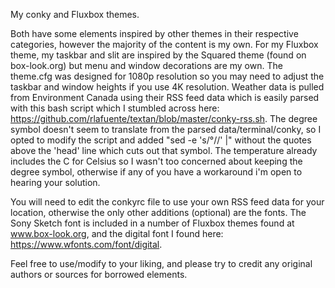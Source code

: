 My conky and Fluxbox themes.

Both have some elements inspired by other themes in their respective categories, however the majority of the content is my own. For my Fluxbox theme, my taskbar and slit are inspired by the Squared theme (found on box-look.org) but menu and window decorations are my own. The theme.cfg was designed for 1080p resolution so you may need to adjust the taskbar and window heights if you use 4K resolution. Weather data is pulled from Environment Canada using their RSS feed data which is easily parsed with this bash script which I stumbled across here: https://github.com/rlafuente/textan/blob/master/conky-rss.sh. The degree symbol doesn't seem to translate from the parsed data/terminal/conky, so I opted to modify the script and added "sed -e 's/&#xB0;//' |\" without the quotes above the 'head' line which cuts out that symbol. The temperature already includes the C for Celsius so I wasn't too concerned about keeping the degree symbol, otherwise if any of you have a workaround i'm open to hearing your solution.

You will need to edit the conkyrc file to use your own RSS feed data for your location, otherwise the only other additions (optional) are the fonts. The Sony Sketch font is included in a number of Fluxbox themes found at www.box-look.org, and the digital font I found here: https://www.wfonts.com/font/digital.

Feel free to use/modify to your liking, and please try to credit any original authors or sources for borrowed elements.
